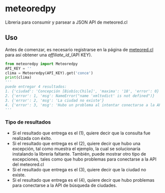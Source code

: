 # meteoredpy
Libreria para consumir y parsear a JSON API de meteored.cl

## Uso
Antes de comenzar, es necesario registrarse en la página de [meteored.cl](https://www.meteored.cl/api/#/registro) para así obtener una _affiliate_id__(API KEY).

``` python
from meteoredpy import Meteoredpy
API_KEY = ''
clima = Meteoredpy(API_KEY).get('conce')
print(clima)
'''
puede entregar 4 resultados:
1. {'ciudad': 'Concepción [Biobío;Chile]', 'maxima': '18', 'error': 0}
2. {'error': 1, 'msg': NameError("name 'xmltodict' is not defined")}
3. {'error': 2, 'msg': 'La ciudad no existe'}
4. {'error': 3, 'msg': 'Hubo un problema al intentar conectarse a la API de búsqueda de ciudades'}
'''
```
### Tipo de resultados
- Si el resultado que entrega es el (1), quiere decir que la consulta fue realizada con éxito.
- Si el resultado que entrega es el (2), quiere decir que hubo una excepción, tal como muestra el ejemplo, la cual se solucionaría instalando la librería faltante. También, puede mostrar otro tipo de excepciones, tales como que hubo problemas para conectarse a la API del meteored.cl
- Si el resultado que entrega es el (3), quiere decir que la ciudad no existe.
- Si el resultado que entrega es el (4), quiere decir que hubo problemas para conectarse a la API de búsqueda de ciudades.

